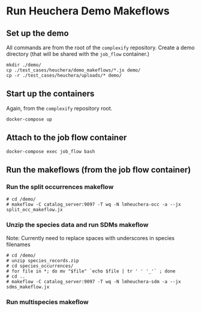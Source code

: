 # Run Heuchera Demo Makeflows

## Set up the demo

All commands are from the root of the `complexify` repository.  Create a demo directory (that will be shared with the `job_flow` container.)

```commandline
mkdir ./demo/
cp ./test_cases/heuchera/demo_makeflows/*.jx demo/
cp -r ./test_cases/heuchera/uploads/* demo/
```

## Start up the containers

Again, from the `complexify` repository root.

  ```commandline
  docker-compose up
  ```

## Attach to the job flow container

  ```commandline
  docker-compose exec job_flow bash
  ```

## Run the makeflows (from the job flow container)

### Run the split occurrences makeflow
  ```commandline
  # cd /demo/
  # makeflow -C catalog_server:9097 -T wq -N lmheuchera-occ -a --jx split_occ_makeflow.jx
  ```

### Unzip the species data and run SDMs makeflow

Note: Currently need to replace spaces with underscores in species filenames

  ```commandline
  # cd /demo/
  # unzip species_records.zip
  # cd species_occurrences/
  # for file in *; do mv "$file" `echo $file | tr ' ' '_'` ; done
  # cd ..
  # makeflow -C catalog_server:9097 -T wq -N lmheuchera-sdm -a --jx sdms_makeflow.jx
  ```

### Run multispecies makeflow
